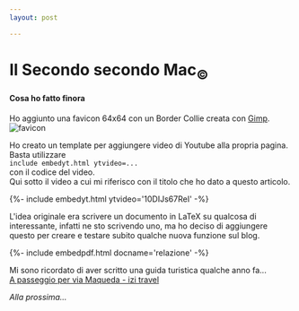 ```yaml
---
layout: post

---
```


# Il Secondo secondo Mac<sub>©</sub>

#### Cosa ho fatto finora

Ho aggiunto una favicon 64x64 con un Border Collie creata con [Gimp](https://www.gimp.org/).  ![favicon](https://gbell27.github.io/favicon.ico)

Ho creato un template per aggiungere video di Youtube alla propria pagina.
Basta utilizzare  
`include embedyt.html ytvideo=...`  
con il codice del video.  
Qui sotto il video a cui mi riferisco con il titolo che ho dato a questo articolo.  

  
{%- include embedyt.html ytvideo='10DIJs67ReI' -%}  
 


L'idea originale era scrivere un documento in LaTeX su qualcosa di interessante, infatti ne sto scrivendo uno, ma ho deciso di aggiungere questo per creare e testare subito qualche nuova funzione sul blog.

{%- include embedpdf.html docname='relazione' -%}  


Mi sono ricordato di aver scritto una guida turistica qualche anno fa...  
[A passeggio per via Maqueda - izi travel](https://izi.travel/it/770a-palermo-a-passeggio-per-via-maqueda/it)

_Alla prossima..._

